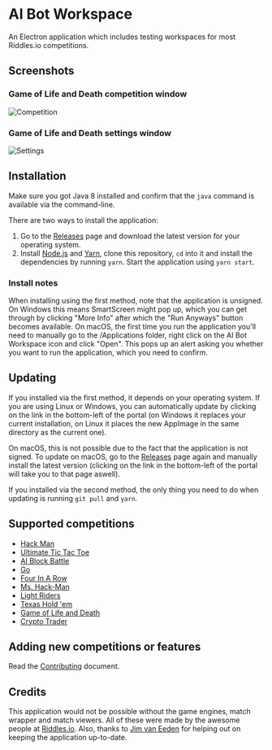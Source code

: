 # AI Bot Workspace
An Electron application which includes testing workspaces for most Riddles.io competitions.

## Screenshots
### Game of Life and Death competition window
![Competition](https://i.imgur.com/LZgKIpF.png)

### Game of Life and Death settings window
![Settings](https://i.imgur.com/ozLfy8n.png)

## Installation
Make sure you got Java 8 installed and confirm that the `java` command is available via the command-line.

There are two ways to install the application:
1. Go to the [Releases](https://github.com/jmerle/ai-bot-workspace/releases) page and download the latest version for your operating system.
2. Install [Node.js](https://nodejs.org/en/) and [Yarn](https://yarnpkg.com/), clone this repository, `cd` into it and install the dependencies by running `yarn`. Start the application using `yarn start`.

### Install notes
When installing using the first method, note that the application is unsigned. On Windows this means SmartScreen might pop up, which you can get through by clicking "More Info" after which the "Run Anyways" button becomes available. On macOS, the first time you run the application you'll need to manually go to the /Applications folder, right click on the AI Bot Workspace icon and click "Open". This pops up an alert asking you whether you want to run the application, which you need to confirm.

## Updating
If you installed via the first method, it depends on your operating system. If you are using Linux or Windows, you can automatically update by clicking on the link in the bottom-left of the portal (on Windows it replaces your current installation, on Linux it places the new AppImage in the same directory as the current one).

On macOS, this is not possible due to the fact that the application is not signed. To update on macOS, go to the [Releases](https://github.com/jmerle/ai-bot-workspace/releases) page again and manually install the latest version (clicking on the link in the bottom-left of the portal will take you to that page aswell).

If you installed via the second method, the only thing you need to do when updating is running `git pull` and `yarn`.

## Supported competitions
- [Hack Man](https://booking.riddles.io/competitions/hack-man)
- [Ultimate Tic Tac Toe](https://playground.riddles.io/competitions/ultimate-tic-tac-toe)
- [AI Block Battle](https://playground.riddles.io/competitions/ai-block-battle)
- [Go](https://playground.riddles.io/competitions/go)
- [Four In A Row](https://playground.riddles.io/competitions/four-in-a-row)
- [Ms. Hack-Man](https://booking.riddles.io/competitions/ms.-hack-man)
- [Light Riders](https://playground.riddles.io/competitions/light-riders)
- [Texas Hold 'em](https://playground.riddles.io/competitions/texas-hold-%27em)
- [Game of Life and Death](https://starapple.riddles.io/competitions/game-of-life-and-death)
- [Crypto Trader](https://playground.riddles.io/competitions/crypto-trader)

## Adding new competitions or features
Read the [Contributing](CONTRIBUTING.md) document.

## Credits
This application would not be possible without the game engines, match wrapper and match viewers. All of these were made by the awesome people at [Riddles.io](https://www.riddles.io/). Also, thanks to [Jim van Eeden](https://github.com/jimvaneeden) for helping out on keeping the application up-to-date.
